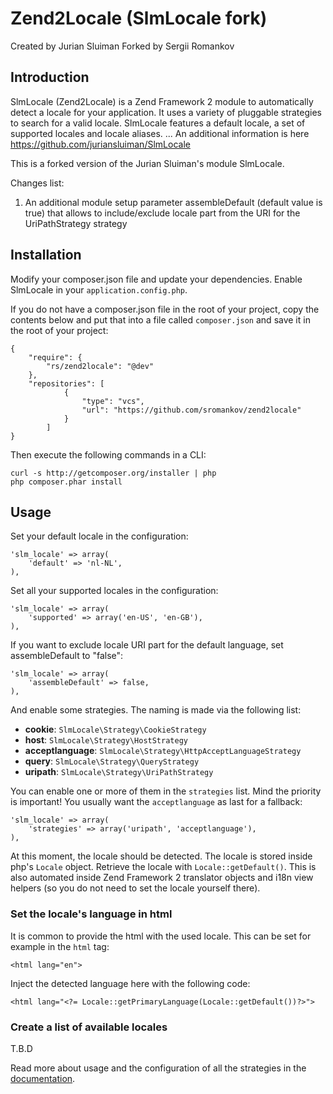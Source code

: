 Zend2Locale (SlmLocale fork)
===

Created by Jurian Sluiman
Forked by Sergii Romankov

Introduction
------------
SlmLocale (Zend2Locale) is a Zend Framework 2 module to automatically detect a locale for your
application. It uses a variety of pluggable strategies to search for a valid
locale. SlmLocale features a default locale, a set of supported locales and
locale aliases.
...
An additional information is here https://github.com/juriansluiman/SlmLocale

This is a forked version of the Jurian Sluiman's module SlmLocale.

Changes list:
 1. An additional module setup parameter assembleDefault (default value is true) that allows
 to include/exclude  locale part from the URI for the UriPathStrategy strategy

Installation
---
Modify your composer.json file and update your dependencies. Enable
SlmLocale in your `application.config.php`.

If you do not have a composer.json file in the root of your project, copy the
contents below and put that into a file called `composer.json` and save it in
the root of your project:

```
{
    "require": {
        "rs/zend2locale": "@dev"
    },
    "repositories": [
            {
                "type": "vcs",
                "url": "https://github.com/sromankov/zend2locale"
            }
        ]
}
```

Then execute the following commands in a CLI:

```
curl -s http://getcomposer.org/installer | php
php composer.phar install
```

Usage
---
Set your default locale in the configuration:

```
'slm_locale' => array(
    'default' => 'nl-NL',
),
```

Set all your supported locales in the configuration:

```
'slm_locale' => array(
    'supported' => array('en-US', 'en-GB'),
),
```

If you want to exclude locale URI part for the default language, set assembleDefault to "false":

```
'slm_locale' => array(
    'assembleDefault' => false,
),
```

And enable some strategies. The naming is made via the following list:

 * **cookie**: `SlmLocale\Strategy\CookieStrategy`
 * **host**: `SlmLocale\Strategy\HostStrategy`
 * **acceptlanguage**: `SlmLocale\Strategy\HttpAcceptLanguageStrategy`
 * **query**: `SlmLocale\Strategy\QueryStrategy`
 * **uripath**: `SlmLocale\Strategy\UriPathStrategy`

You can enable one or more of them in the `strategies` list. Mind the priority
is important! You usually want the `acceptlanguage` as last for a fallback:

```
'slm_locale' => array(
    'strategies' => array('uripath', 'acceptlanguage'),
),
```

At this moment, the locale should be detected. The locale is stored inside php's
`Locale` object. Retrieve the locale with `Locale::getDefault()`. This is also
automated inside Zend Framework 2 translator objects and i18n view helpers (so
you do not need to set the locale yourself there).

### Set the locale's language in html
It is common to provide the html with the used locale. This can be set for example
in the `html` tag:

```
<html lang="en">
```

Inject the detected language here with the following code:

```
<html lang="<?= Locale::getPrimaryLanguage(Locale::getDefault())?>">
```

### Create a list of available locales

T.B.D

Read more about usage and the configuration of all the strategies in the
[documentation](docs/1.Introduction.md).
